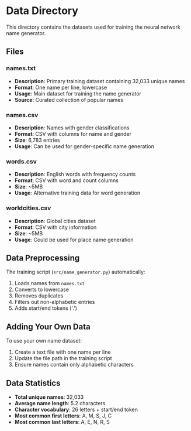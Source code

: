# Data Directory

This directory contains the datasets used for training the neural network name generator.

## Files

### names.txt
- **Description**: Primary training dataset containing 32,033 unique names
- **Format**: One name per line, lowercase
- **Usage**: Main dataset for training the name generator
- **Source**: Curated collection of popular names

### names.csv
- **Description**: Names with gender classifications
- **Format**: CSV with columns for name and gender
- **Size**: 6,783 entries
- **Usage**: Can be used for gender-specific name generation

### words.csv
- **Description**: English words with frequency counts
- **Format**: CSV with word and count columns
- **Size**: ~5MB
- **Usage**: Alternative training data for word generation

### worldcities.csv
- **Description**: Global cities dataset
- **Format**: CSV with city information
- **Size**: ~5MB
- **Usage**: Could be used for place name generation

## Data Preprocessing

The training script (`src/name_generator.py`) automatically:
1. Loads names from `names.txt`
2. Converts to lowercase
3. Removes duplicates
4. Filters out non-alphabetic entries
5. Adds start/end tokens ('.')

## Adding Your Own Data

To use your own name dataset:
1. Create a text file with one name per line
2. Update the file path in the training script
3. Ensure names contain only alphabetic characters

## Data Statistics

- **Total unique names**: 32,033
- **Average name length**: 5.2 characters
- **Character vocabulary**: 26 letters + start/end token
- **Most common first letters**: A, M, S, J, C
- **Most common last letters**: A, E, N, R, S 